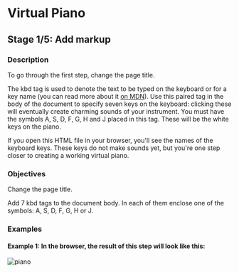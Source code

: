 # Virtual Piano

## Stage 1/5: Add markup
### Description

To go through the first step, change the page title.

The kbd tag is used to denote the text to be typed on the keyboard or for a key name (you can read more about it [on MDN](https://developer.mozilla.org/en-US/docs/Web/HTML/Element/kbd)). Use this paired tag in the body of the document to specify seven keys on the keyboard: clicking these will eventually create charming sounds of your instrument. You must have the symbols A, S, D, F, G, H and J placed in this tag. These will be the white keys on the piano.

If you open this HTML file in your browser, you'll see the names of the keyboard keys. These keys do not make sounds yet, but you're one step closer to creating a working virtual piano.

### Objectives

Change the page title.

Add 7 kbd tags to the document body. In each of them enclose one of the symbols: A, S, D, F, G, H or J.

### Examples

#### Example 1: In the browser, the result of this step will look like this:
![piano](https://ucarecdn.com/b10f5435-f03d-4f98-b9e3-1b1e56491b8f/)